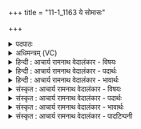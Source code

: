 +++
title = "11-1_1163 ये सोमासः"

+++
<details><summary>पदपाठः</summary>

ये꣢। सो꣡मा꣢꣯सः। प꣣राव꣡ति꣢। ये। अ꣣र्वाव꣡ति꣢। सु꣣न्विरे꣢। ये। वा꣣। अदः꣢। श꣣र्यणा꣡व꣢ति। ११६३।
</details>

<details><summary>अधिमन्त्रम् (VC)</summary>

- पवमानः सोमः
- भृगुर्वारुणिर्जमदग्निर्भार्गवो वा
- गायत्री
- षड्जः
</details>

<details><summary>हिन्दी : आचार्य रामनाथ वेदालंकार - विषयः</summary>

इस सम्पूर्ण सूक्त में एक वाक्य में विद्वानों से प्राप्त कराये जाते हुए ब्रह्मानन्द का वर्णन है।
</details>

<details><summary>हिन्दी : आचार्य रामनाथ वेदालंकार - पदार्थः</summary>

पदार्थान्वय -  (ये सोमासः)जो ज्ञान-प्रेरक विद्वान् लोग(परावति)परा विद्या के विषय में और(ये)जो(अर्वावति)अपरा विद्या के विषय में, (ये वा)और जो(अदः)इस(शर्यणावति)शरीर-विद्या के विषय में(सुन्विरे)ज्ञान देते हैं, (ये)जो विद्वान् लोग(पस्त्यानाम्)प्रजाओं के(मध्ये)अन्दर, (ये वा)और जो(पञ्चसु जनेषु)यजमान,ब्रह्मा,अध्वर्यु,होता और उद्गाता इन पाँच जनों में(सुन्विरे)ज्ञान देते हैं, (ते)वे(स्वानाः)पढ़ानेवाले(इन्दवः)ज्ञान-रस से भिगोनेवाले(देवासः)विद्वान् लोग(नः)हमारे लिए(दिवः परि)द्युतिमय परमात्मा के पास से(वृष्टिम्)आनन्दरस की वर्षा को और(सुवीर्यम्)सुवीर्य से युक्त आध्यात्मिक धन को(आ पवन्ताम्)प्रवाहित करें ॥१-३॥
</details>

<details><summary>हिन्दी : आचार्य रामनाथ वेदालंकार - भावार्थः</summary>

भावार्थ -  आप्त विद्वान् लोग भिन्न-भिन्न लोगों को उन-उन से सम्बद्ध विद्याओं में निष्णात करके और ब्रह्मानन्द प्रदान करके सुयोग्य बनाते हैं, इसलिए उनका सबको सत्कार करना चाहिए ॥१-३॥ इस खण्ड में परमात्मा का और विद्वान् गुरुओं के पास से प्राप्त होनेवाले ज्ञान-रस तथा ब्रह्मानन्द-रस का वर्णन होने से इस खण्ड की पूर्व खण्ड के साथ सङ्गति जाननी चाहिए ॥ अष्टम अध्याय में पञ्चम खण्ड समाप्त ॥
</details>

<details><summary>संस्कृत : आचार्य रामनाथ वेदालंकार - विषयः</summary>

अथैकवाक्यतया सम्पूर्णे सूक्ते विद्वद्भिः प्राप्यमाणे ब्रह्मानन्दरसो वर्ण्यते।
</details>

<details><summary>संस्कृत : आचार्य रामनाथ वेदालंकार - पदार्थः</summary>

पदार्थान्वय -  (ये सोमासः)ये ज्ञानप्रेरका विद्वांसः(परावति)पराविद्याविषये, (ये)ये च(अर्वावति)अपराविद्याविषये(ये वा)ये च(अदः)अस्मिन्।[अत्र सुपां सुलुक्० अ० ७।१।३९ इति सप्तम्या लुक्।] (शर्यणावति४)शरीरविद्याविषये(सुन्विरे)ज्ञानं सुन्वन्ति प्रयच्छन्ति, (ये)ये विद्वांसः(आर्जीकेषु)ऋजुप्रवृत्तिषु(कृत्वसु)कर्मयोगिषु, (ये)ये विद्वांसः(पस्त्यानाम्)प्रजानाम्।[विशो वै पस्त्याः। श० ५।३।५।१९।] (मध्ये)अभ्यन्तरे, (ये वा)ये च(पञ्चसु जनेषु५)यजमानपञ्चमेषु चतुर्षु ब्रह्माध्वर्युहोत्रुद्गातृषु(सुन्विरे)ज्ञानं सुन्वन्ति प्रयच्छन्ति(ते स्वानाः)सुवानाः अध्यापयमानाः, (इन्दवः)ज्ञानरसेन क्लेदकाः(देवासः)विद्वांसः(नः)अस्मभ्यम्(दिवः परि)द्योतमानात् परमात्मनः(वृष्टिम्)आनन्द-रसवर्षाम्, (सुवीर्यम्)सुवीर्योपेतम् अध्यात्मधनं च(आ पवन्ताम्)प्रवाहयन्तु ॥१-३॥
</details>

<details><summary>संस्कृत : आचार्य रामनाथ वेदालंकार - भावार्थः</summary>

भावार्थ -  आप्ता विद्वांसो विभिन्नात् जनान् तत्तत्सम्बद्धासु विद्यासु निष्णातान् कृत्वा ब्रह्मानन्दं च प्रदाय सुयोग्यान् कुर्वन्त्यतस्ते सर्वैः सत्करणीयाः ॥१-३॥ अस्मिन् खण्डे परमात्मनो विदुषां गुरूणां सकाशात् प्राप्यमाणस्य ज्ञानरसस्य ब्रह्मानन्दरसस्य च वर्णनादेतत्खण्डस्य पूर्वखण्डेन संगतिर्वेद्या ॥
</details>

<details><summary>संस्कृत : आचार्य रामनाथ वेदालंकार - पादटिप्पनी</summary>

टिप्पनी -   १. ऋ० ९।६५।२२। २. ऋ० ९।६५।२३। ३. ऋ० ९।६५।२४, ‘सु॒वा॒ना’ इति भेदः। ४. शर्यणावति कुरुक्षेत्रस्य जघनार्द्धे शर्यणावत्संज्ञकं मधुरसयुक्तं सोमवत् सरोऽस्ति। अदः अस्मिन् सरसि सुरसा ये सोमा इन्द्रायाभिषूयन्ते—इति सा०। शर्यणावति भूमौ—इति वि०। ५. पञ्चजनाः यजमानश्चत्वार ऋत्विजः—इति वि०।
</details>